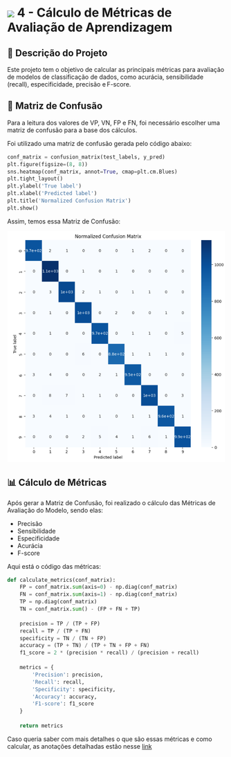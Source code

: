<h1>
     <img align="center" width="60px" src="https://assets.dio.me/ostRZ9RteJhBpvSUXTj3U_zwonOxvJ_iStrEqRROf7Q/f:webp/h:77/q:80/w:77/L2xhYl9wcm9qZWN0cy9iYWRnZXMvYWUwMjdiYTQtM2Y2ZC00Zjg1LWI5MDAtN2FiMzM1YmJiY2I3LnBuZw">
    <span>4 - Cálculo de Métricas de Avaliação de Aprendizagem</span>
</h1>

## 📝 Descrição do Projeto
Este projeto tem o objetivo de calcular as principais métricas para avaliação de modelos de classificação de dados, como acurácia, sensibilidade (recall), especificidade, precisão e F-score. 

## 🔢 Matriz de Confusão
Para a leitura dos valores de VP, VN, FP e FN, foi necessário escolher uma matriz de confusão para a base dos cálculos. 

Foi utilizado uma matriz de confusão gerada pelo código abaixo: 

```python
conf_matrix = confusion_matrix(test_labels, y_pred)
plt.figure(figsize=(8, 8))
sns.heatmap(conf_matrix, annot=True, cmap=plt.cm.Blues)
plt.tight_layout()
plt.ylabel('True label')
plt.xlabel('Predicted label')
plt.title('Normalized Confusion Matrix')
plt.show()
```
Assim, temos essa Matriz de Confusão: 

![Matriz de Confusão](https://github.com/FernandaMancini/Formacao-Machine-Learning-Specialist/blob/main/Projetos/4-Metricas_e_Aprendizado_Estatistico/Resultado_Matriz_de_Confusao.png)

## 📊 Cálculo de Métricas
Após gerar a Matriz de Confusão, foi realizado o cálculo das Métricas de Avaliação do Modelo, sendo elas: 
 - Precisão
 - Sensibilidade
 - Especificidade
 - Acurácia
 - F-score

 Aqui está o código das métricas: 
 
``` python
def calculate_metrics(conf_matrix):
    FP = conf_matrix.sum(axis=0) - np.diag(conf_matrix)
    FN = conf_matrix.sum(axis=1) - np.diag(conf_matrix)
    TP = np.diag(conf_matrix)
    TN = conf_matrix.sum() - (FP + FN + TP)

    precision = TP / (TP + FP)
    recall = TP / (TP + FN)
    specificity = TN / (TN + FP)
    accuracy = (TP + TN) / (TP + TN + FP + FN)
    f1_score = 2 * (precision * recall) / (precision + recall)

    metrics = {
        'Precision': precision,
        'Recall': recall,
        'Specificity': specificity,
        'Accuracy': accuracy,
        'F1-score': f1_score
    }

    return metrics
```
Caso queria saber com mais detalhes o que são essas métricas e como calcular, as anotações detalhadas estão nesse [link](https://github.com/FernandaMancini/Formacao-Machine-Learning-Specialist/blob/main/Anotacoes/Valida%C3%A7%C3%A3o/Metricas.md)

